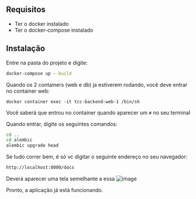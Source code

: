 ## Requisitos
- Ter o docker instalado
- Ter o docker-compose instalado

## Instalação
Entre na pasta do projeto e digite:
```cmd
docker-compose up --build
```
Quando os 2 containers (web e db) ja estiverem rodando, você deve entrar no container web:
```
docker container exec -it tcc-backend-web-1 /bin/sh
```

Você saberá que entrou no container quando aparecer um `#` no seu terminal

Quando entrar, digite os seguintes comandos:
```cmd
cd ..
cd alembic
alembic upgrade head
```

Se tudo correr bem, é só vc digitar o seguinte endereço no seu navegador:
```cmd
http://localhost:8000/docs
```

Deverá aparecer uma tela semelhante a essa
![image](https://user-images.githubusercontent.com/23513359/190537919-65362d4c-8cf0-47fb-8b16-02188d34cacf.png)

Pronto, a aplicação já está funcionando.
